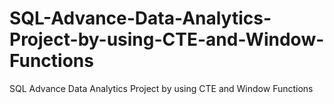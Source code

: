 # SQL-Advance-Data-Analytics-Project-by-using-CTE-and-Window-Functions
SQL Advance Data Analytics Project by using CTE and Window Functions
